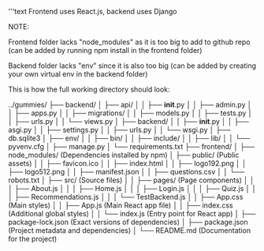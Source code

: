 '''text
Frontend uses React.js, backend uses Django

NOTE:

Frontend folder lacks "node_modules" as it is too big to add to github repo (can be added by running npm install in the frontend folder)

Backend folder lacks "env" since it is also too big (can be added by creating your own virtual env in the backend folder)

This is how the full working directory should look:

../gummies/
├── backend/
│   ├── api/
│   │   ├── __init__.py
│   │   ├── admin.py
│   │   ├── apps.py
│   │   ├── migrations/
│   │   ├── models.py
│   │   ├── tests.py
│   │   ├── urls.py
│   │   └── views.py
│   ├── backend/
│   │   ├── __init__.py
│   │   ├── asgi.py
│   │   ├── settings.py
│   │   ├── urls.py
│   │   └── wsgi.py
│   ├── db.sqlite3
│   ├── env/
│   │   ├── bin/
│   │   ├── include/
│   │   ├── lib/
│   │   └── pyvenv.cfg
│   ├── manage.py
│   └── requirements.txt
├── frontend/
│   ├── node_modules/        (Dependencies installed by npm)
│   ├── public/              (Public assets)
│   │   ├── favicon.ico
│   │   ├── index.html
│   │   ├── logo192.png
│   │   ├── logo512.png
│   │   ├── manifest.json
│   │   ├── questions.csv
│   │   └── robots.txt
│   ├── src/                 (Source files)
│   │   ├── pages/           (Page components)
│   │   │   ├── About.js
│   │   │   ├── Home.js
│   │   │   ├── Login.js
│   │   │   ├── Quiz.js
│   │   │   ├── Recommendations.js
│   │   │   └── TestBackend.js
│   │   ├── App.css          (Main styles)
│   │   ├── App.js           (Main React app file)
│   │   ├── index.css        (Additional global styles)
│   │   └── index.js         (Entry point for React app)
│   ├── package-lock.json    (Exact versions of dependencies)
│   ├── package.json         (Project metadata and dependencies)
│   └── README.md            (Documentation for the project)
